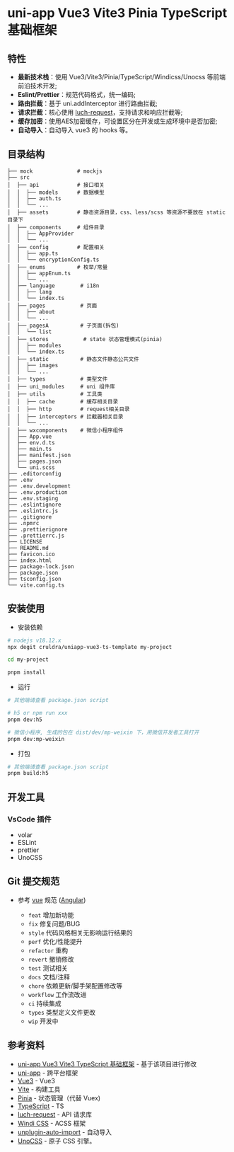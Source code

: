 uni-app Vue3 Vite3 Pinia TypeScript 基础框架
===

## 特性

- **最新技术栈**：使用 Vue3/Vite3/Pinia/TypeScript/Windicss/Unocss 等前端前沿技术开发;
- **Eslint/Prettier**：规范代码格式，统一编码;
- **路由拦截**：基于 uni.addInterceptor 进行路由拦截;
- **请求拦截**：核心使用 [luch-request](https://github.com/lei-mu/luch-request)，支持请求和响应拦截等;
- **缓存加密**：使用AES加密缓存，可设置区分在开发或生成环境中是否加密;
- **自动导入**：自动导入 vue3 的 hooks 等。

## 目录结构

```
├── mock              # mockjs
├── src
│  ├── api            # 接口相关
│  │  ├── models      # 数据模型
│  │  ├── auth.ts
│  │  └── ...
│  ├── assets         # 静态资源目录，css、less/scss 等资源不要放在 static 目录下
│  ├── components     # 组件目录
│  │  ├── AppProvider
│  │  └── ...
│  ├── config         # 配置相关
│  │  ├── app.ts
│  │  └── encryptionConfig.ts
│  ├── enums          # 枚举/常量
│  │  ├── appEnum.ts
│  │  └── ...
│  ├── language        # i18n
│  │  ├── lang
│  │  └── index.ts
│  ├── pages           # 页面
│  │  ├── about
│  │  └── ...
│  ├── pagesA          # 子页面(拆包)
│  │  └── list
│  ├── stores           # state 状态管理模式(pinia)
│  │  ├── modules
│  │  └── index.ts
│  ├── static          # 静态文件静态公共文件
│  │  ├── images
│  │  └── ...
│  ├── types           # 类型文件
│  ├── uni_modules     # uni 组件库
│  ├── utils           # 工具类
│  │  ├── cache        # 缓存相关目录
│  │  ├── http         # request相关目录
│  │  ├── interceptors # 拦截器相关目录
│  │  └── ...
│  ├── wxcomponents    # 微信小程序组件
│  ├── App.vue
│  ├── env.d.ts
│  ├── main.ts
│  ├── manifest.json
│  ├── pages.json
│  └── uni.scss
├── .editorconfig
├── .env
├── .env.development
├── .env.production
├── .env.staging
├── .eslintignore
├── .eslintrc.js
├── .gitignore
├── .npmrc
├── .prettierignore
├── .prettierrc.js
├── LICENSE
├── README.md
├── favicon.ico
├── index.html
├── package-lock.json
├── package.json
├── tsconfig.json
└── vite.config.ts

```

## 安装使用

- 安装依赖

```bash
# nodejs v18.12.x
npx degit cruldra/uniapp-vue3-ts-template my-project

cd my-project

pnpm install
```

- 运行

```bash
# 其他端请查看 package.json script

# h5 or npm run xxx
pnpm dev:h5

# 微信小程序, 生成的包在 dist/dev/mp-weixin 下，用微信开发者工具打开
pnpm dev:mp-weixin
```

- 打包

```bash
# 其他端请查看 package.json script
pnpm build:h5
```

## 开发工具

### VsCode 插件

- volar
- ESLint
- prettier
- UnoCSS

## Git 提交规范

- 参考 [vue](https://github.com/vuejs/vue/blob/dev/.github/COMMIT_CONVENTION.md) 规范 ([Angular](https://github.com/conventional-changelog/conventional-changelog/tree/master/packages/conventional-changelog-angular))

  - `feat` 增加新功能
  - `fix` 修复问题/BUG
  - `style` 代码风格相关无影响运行结果的
  - `perf` 优化/性能提升
  - `refactor` 重构
  - `revert` 撤销修改
  - `test` 测试相关
  - `docs` 文档/注释
  - `chore` 依赖更新/脚手架配置修改等
  - `workflow` 工作流改进
  - `ci` 持续集成
  - `types` 类型定义文件更改
  - `wip` 开发中
  
## 参考资料

- [uni-app Vue3 Vite3 TypeScript 基础框架](https://gitee.com/h_mo/uniapp-vue3-vite3-ts-template) - 基于该项目进行修改
- [uni-app](https://github.com/dcloudio/uni-app) - 跨平台框架
- [Vue3](https://github.com/vuejs/) - Vue3
- [Vite](https://github.com/vitejs/vite) - 构建工具
- [Pinia](https://github.com/vuejs/pinia) - 状态管理（代替 Vuex)
- [TypeScript](https://github.com/microsoft/TypeScript) - TS
- [luch-request](https://github.com/lei-mu/luch-request) - API 请求库
- [Windi CSS](https://github.com/windicss/windicss) - ACSS 框架
- [unplugin-auto-import](https://github.com/antfu/unplugin-auto-import) - 自动导入
- [UnoCSS](https://github.com/unocss/unocss) - 原子 CSS 引擎。
